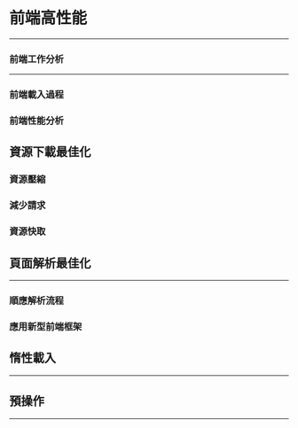 # 前端高性能
---

### 前端工作分析
---
### 前端載入過程
### 前端性能分析

資源下載最佳化
---
### 資源壓縮
### 減少請求
### 資源快取

## 頁面解析最佳化
---
### 順應解析流程
### 應用新型前端框架

## 惰性載入
---

## 預操作
---

